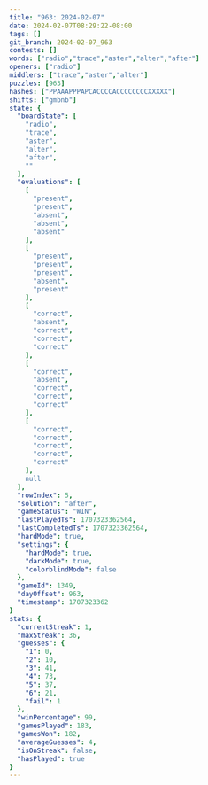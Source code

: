 ```yaml
---
title: "963: 2024-02-07"
date: 2024-02-07T08:29:22-08:00
tags: []
git_branch: 2024-02-07_963
contests: []
words: ["radio","trace","aster","alter","after"]
openers: ["radio"]
middlers: ["trace","aster","alter"]
puzzles: [963]
hashes: ["PPAAAPPPAPCACCCCACCCCCCCCXXXXX"]
shifts: ["gmbnb"]
state: {
  "boardState": [
    "radio",
    "trace",
    "aster",
    "alter",
    "after",
    ""
  ],
  "evaluations": [
    [
      "present",
      "present",
      "absent",
      "absent",
      "absent"
    ],
    [
      "present",
      "present",
      "present",
      "absent",
      "present"
    ],
    [
      "correct",
      "absent",
      "correct",
      "correct",
      "correct"
    ],
    [
      "correct",
      "absent",
      "correct",
      "correct",
      "correct"
    ],
    [
      "correct",
      "correct",
      "correct",
      "correct",
      "correct"
    ],
    null
  ],
  "rowIndex": 5,
  "solution": "after",
  "gameStatus": "WIN",
  "lastPlayedTs": 1707323362564,
  "lastCompletedTs": 1707323362564,
  "hardMode": true,
  "settings": {
    "hardMode": true,
    "darkMode": true,
    "colorblindMode": false
  },
  "gameId": 1349,
  "dayOffset": 963,
  "timestamp": 1707323362
}
stats: {
  "currentStreak": 1,
  "maxStreak": 36,
  "guesses": {
    "1": 0,
    "2": 10,
    "3": 41,
    "4": 73,
    "5": 37,
    "6": 21,
    "fail": 1
  },
  "winPercentage": 99,
  "gamesPlayed": 183,
  "gamesWon": 182,
  "averageGuesses": 4,
  "isOnStreak": false,
  "hasPlayed": true
}
---
```

<!-- more -->
